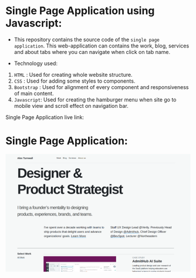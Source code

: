 # Single Page Application using Javascript:

- This repository contains the source code of the `single page application`. This web-application can contains the work, blog, services and about tabs where you can navigate when click on tab name.

- Technology used:

1. `HTML` : Used for creating whole website structure.
2. `CSS` : Used for adding some styles to components.
3. `Bootstrap` : Used for alignment of every component and responsiveness of main content.
4. `Javascript`: Used for creating the hamburger menu when site go to mobile view and scroll effect on navigation bar.

Single Page Application live link:

# Single Page Application:

![image](/spa-image.png)
